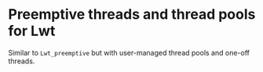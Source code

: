 # Preemptive threads and thread pools for Lwt

Similar to `Lwt_preemptive` but with user-managed thread pools and one-off
threads.
